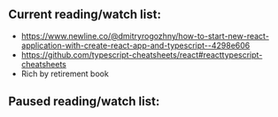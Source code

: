 ## Current reading/watch list:

- https://www.newline.co/@dmitryrogozhny/how-to-start-new-react-application-with-create-react-app-and-typescript--4298e606
- https://github.com/typescript-cheatsheets/react#reacttypescript-cheatsheets
- Rich by retirement book

## Paused reading/watch list:
